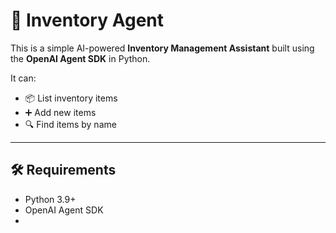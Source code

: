
# 🧠 Inventory Agent

This is a simple AI-powered **Inventory Management Assistant** built using the **OpenAI Agent SDK** in Python.

It can:
- 📦 List inventory items
- ➕ Add new items
- 🔍 Find items by name

---

## 🛠️ Requirements

- Python 3.9+
- OpenAI Agent SDK
- 
